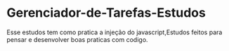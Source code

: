 # Gerenciador-de-Tarefas-Estudos
Esse estudos tem como pratica a injeção do javascript,Estudos feitos para pensar e desenvolver boas praticas com codigo.
